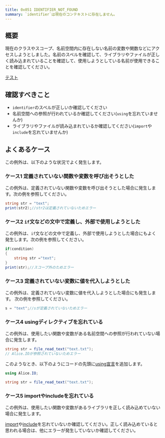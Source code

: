 ```yaml
---
title: 0x051 IDENTIFIER_NOT_FOUND
summary: `identifier`は現在のコンテキストに存在しません。
---
```


## 概要

現在のクラスやスコープ、名前空間内に存在しない名前の変数や関数などにアクセスしようとしました。名前のスペルを確認して、ライブラリやファイルが正しく読み込まれていることを確認して、使用しようとしている名前が使用できることを確認してください。

[テスト](#確認すべきこと)

## 確認すべきこと

- `identifier`のスペルが正しいか確認してください
- 名前空間への参照が行われているか確認してください(`using`を忘れていませんか)
- ライブラリやファイルが読み込まれているか確認してください(`import`や`include`を忘れていませんか)

## よくあるケース
この例外は、以下のような状況でよく発生します。

### ケース1 定義されていない関数や変数を呼び出そうとした

この例外は、定義されていない関数や変数を呼び出そうとした場合に発生します。次の例を参照してください。

```cs title="AliceScript"
string str = "text";
print(str2);//str2は定義されていないためエラー
```

### ケース2 `if`文などの文中で定義し、外部で使用しようとした

この例外は、`if`文などの文中で定義し、外部で使用しようとした場合にもよく発生します。次の例を参照してください。

```cs title="AliceScript"
if(condition)
{
    string str ="text";
}
print(str);//スコープ外のためエラー
```

### ケース3 定義されていない変数に値を代入しようとした
この例外は、定義されていない変数に値を代入しようとした場合にも発生します。
次の例を参照してください。

```cs title="AliceScript"
s = "text";//sが定義されていないためエラー
```

### ケース4 usingディレクティブを忘れている
この例外は、使用したい関数や変数がある名前空間への参照が行われていない場合に発生します。

```cs title="AliceScript"
string str = file_read_text("text.txt");
// Alice.IOが参照されていないためエラー
```

このようなとき、以下のようにコードの先頭に[using宣言](../api/alice/using.md)を追加します。

```cs title="AliceScript"
using Alice.IO;

string str = file_read_text("text.txt");
```

### ケース5 importやincludeを忘れている
この例外は、使用したい関数や変数があるライブラリを正しく読み込めていない場合に発生します。

[import](../api/alice/import.md)や[include](../api/alice/include.md)を忘れていないか確認してください。正しく読み込めていると思われる場合は、他にエラーが発生していないか確認してください。